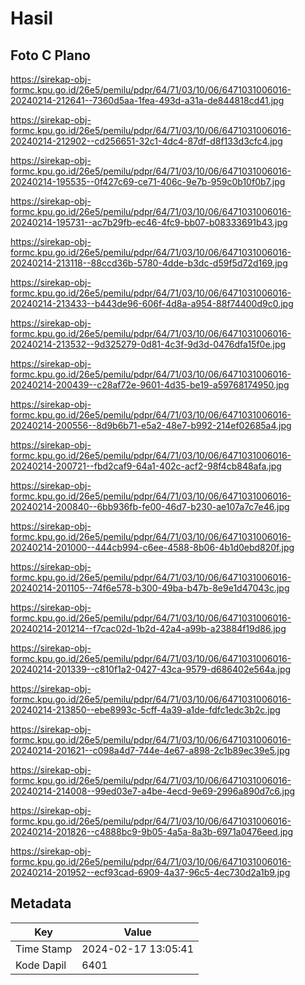 # Hasil

## Foto C Plano

https://sirekap-obj-formc.kpu.go.id/26e5/pemilu/pdpr/64/71/03/10/06/6471031006016-20240214-212641--7360d5aa-1fea-493d-a31a-de844818cd41.jpg

https://sirekap-obj-formc.kpu.go.id/26e5/pemilu/pdpr/64/71/03/10/06/6471031006016-20240214-212902--cd256651-32c1-4dc4-87df-d8f133d3cfc4.jpg

https://sirekap-obj-formc.kpu.go.id/26e5/pemilu/pdpr/64/71/03/10/06/6471031006016-20240214-195535--0f427c69-ce71-406c-9e7b-959c0b10f0b7.jpg

https://sirekap-obj-formc.kpu.go.id/26e5/pemilu/pdpr/64/71/03/10/06/6471031006016-20240214-195731--ac7b29fb-ec46-4fc9-bb07-b08333691b43.jpg

https://sirekap-obj-formc.kpu.go.id/26e5/pemilu/pdpr/64/71/03/10/06/6471031006016-20240214-213118--88ccd36b-5780-4dde-b3dc-d59f5d72d169.jpg

https://sirekap-obj-formc.kpu.go.id/26e5/pemilu/pdpr/64/71/03/10/06/6471031006016-20240214-213433--b443de96-606f-4d8a-a954-88f74400d9c0.jpg

https://sirekap-obj-formc.kpu.go.id/26e5/pemilu/pdpr/64/71/03/10/06/6471031006016-20240214-213532--9d325279-0d81-4c3f-9d3d-0476dfa15f0e.jpg

https://sirekap-obj-formc.kpu.go.id/26e5/pemilu/pdpr/64/71/03/10/06/6471031006016-20240214-200439--c28af72e-9601-4d35-be19-a59768174950.jpg

https://sirekap-obj-formc.kpu.go.id/26e5/pemilu/pdpr/64/71/03/10/06/6471031006016-20240214-200556--8d9b6b71-e5a2-48e7-b992-214ef02685a4.jpg

https://sirekap-obj-formc.kpu.go.id/26e5/pemilu/pdpr/64/71/03/10/06/6471031006016-20240214-200721--fbd2caf9-64a1-402c-acf2-98f4cb848afa.jpg

https://sirekap-obj-formc.kpu.go.id/26e5/pemilu/pdpr/64/71/03/10/06/6471031006016-20240214-200840--6bb936fb-fe00-46d7-b230-ae107a7c7e46.jpg

https://sirekap-obj-formc.kpu.go.id/26e5/pemilu/pdpr/64/71/03/10/06/6471031006016-20240214-201000--444cb994-c6ee-4588-8b06-4b1d0ebd820f.jpg

https://sirekap-obj-formc.kpu.go.id/26e5/pemilu/pdpr/64/71/03/10/06/6471031006016-20240214-201105--74f6e578-b300-49ba-b47b-8e9e1d47043c.jpg

https://sirekap-obj-formc.kpu.go.id/26e5/pemilu/pdpr/64/71/03/10/06/6471031006016-20240214-201214--f7cac02d-1b2d-42a4-a99b-a23884f19d86.jpg

https://sirekap-obj-formc.kpu.go.id/26e5/pemilu/pdpr/64/71/03/10/06/6471031006016-20240214-201339--c810f1a2-0427-43ca-9579-d686402e564a.jpg

https://sirekap-obj-formc.kpu.go.id/26e5/pemilu/pdpr/64/71/03/10/06/6471031006016-20240214-213850--ebe8993c-5cff-4a39-a1de-fdfc1edc3b2c.jpg

https://sirekap-obj-formc.kpu.go.id/26e5/pemilu/pdpr/64/71/03/10/06/6471031006016-20240214-201621--c098a4d7-744e-4e67-a898-2c1b89ec39e5.jpg

https://sirekap-obj-formc.kpu.go.id/26e5/pemilu/pdpr/64/71/03/10/06/6471031006016-20240214-214008--99ed03e7-a4be-4ecd-9e69-2996a890d7c6.jpg

https://sirekap-obj-formc.kpu.go.id/26e5/pemilu/pdpr/64/71/03/10/06/6471031006016-20240214-201826--c4888bc9-9b05-4a5a-8a3b-6971a0476eed.jpg

https://sirekap-obj-formc.kpu.go.id/26e5/pemilu/pdpr/64/71/03/10/06/6471031006016-20240214-201952--ecf93cad-6909-4a37-96c5-4ec730d2a1b9.jpg


## Metadata

| Key        | Value               |
| ---------- | ------------------- |
| Time Stamp | 2024-02-17 13:05:41 |
| Kode Dapil | 6401                |




